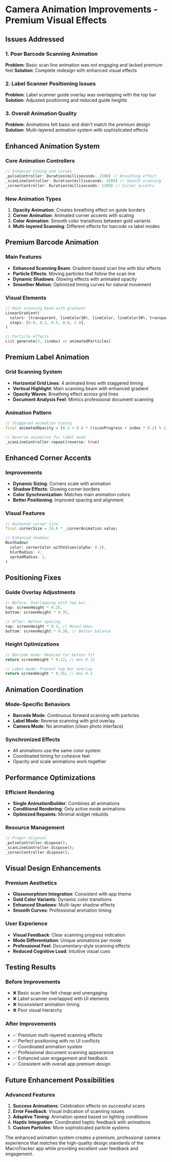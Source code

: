# Camera Animation Improvements - Premium Visual Effects

## Issues Addressed

### 1. Poor Barcode Scanning Animation
**Problem**: Basic scan line animation was not engaging and lacked premium feel
**Solution**: Complete redesign with enhanced visual effects

### 2. Label Scanner Positioning Issues
**Problem**: Label scanner guide overlay was overlapping with the top bar
**Solution**: Adjusted positioning and reduced guide heights

### 3. Overall Animation Quality
**Problem**: Animations felt basic and didn't match the premium design
**Solution**: Multi-layered animation system with sophisticated effects

## Enhanced Animation System

### Core Animation Controllers
```dart
// Enhanced timing and curves
_pulseController: Duration(milliseconds: 1500) // Breathing effect
_scanLineController: Duration(milliseconds: 2500) // Smooth scanning
_cornerController: Duration(milliseconds: 1200) // Corner accents
```

### New Animation Types
1. **Opacity Animation**: Creates breathing effect on guide borders
2. **Corner Animation**: Animated corner accents with scaling
3. **Color Animation**: Smooth color transitions between gold variants
4. **Multi-layered Scanning**: Different effects for barcode vs label modes

## Premium Barcode Animation

### Main Features
- **Enhanced Scanning Beam**: Gradient-based scan line with blur effects
- **Particle Effects**: Moving particles that follow the scan line
- **Dynamic Shadows**: Glowing effects with animated opacity
- **Smoother Motion**: Optimized timing curves for natural movement

### Visual Elements
```dart
// Main scanning beam with gradient
LinearGradient(
  colors: [transparent, lineColor30%, lineColor, lineColor30%, transparent],
  stops: [0.0, 0.2, 0.5, 0.8, 1.0],
)

// Particle effects
List.generate(3, (index) => animatedParticles)
```

## Premium Label Animation

### Grid Scanning System
- **Horizontal Grid Lines**: 4 animated lines with staggered timing
- **Vertical Highlight**: Main scanning beam with enhanced gradient
- **Opacity Waves**: Breathing effect across grid lines
- **Document Analysis Feel**: Mimics professional document scanning

### Animation Pattern
```dart
// Staggered animation timing
final animatedOpacity = (0.3 + 0.4 * ((scanProgress + index * 0.2) % 1.0))

// Reverse animation for label mode
_scanLineController.repeat(reverse: true)
```

## Enhanced Corner Accents

### Improvements
- **Dynamic Sizing**: Corners scale with animation
- **Shadow Effects**: Glowing corner borders
- **Color Synchronization**: Matches main animation colors
- **Better Positioning**: Improved spacing and alignment

### Visual Features
```dart
// Animated corner size
final cornerSize = 24.0 * _cornerAnimation.value;

// Enhanced shadows
BoxShadow(
  color: cornerColor.withValues(alpha: 0.3),
  blurRadius: 4,
  spreadRadius: 1,
)
```

## Positioning Fixes

### Guide Overlay Adjustments
```dart
// Before: Overlapping with top bar
top: screenHeight * 0.25,
bottom: screenHeight * 0.35,

// After: Better spacing
top: screenHeight * 0.3, // Moved down
bottom: screenHeight * 0.38, // Better balance
```

### Height Optimizations
```dart
// Barcode mode: Reduced for better fit
return screenHeight * 0.12; // Was 0.15

// Label mode: Prevent top bar overlap
return screenHeight * 0.35; // Was 0.4
```

## Animation Coordination

### Mode-Specific Behaviors
- **Barcode Mode**: Continuous forward scanning with particles
- **Label Mode**: Reverse scanning with grid overlay
- **Camera Mode**: No animation (clean photo interface)

### Synchronized Effects
- All animations use the same color system
- Coordinated timing for cohesive feel
- Opacity and scale animations work together

## Performance Optimizations

### Efficient Rendering
- **Single AnimationBuilder**: Combines all animations
- **Conditional Rendering**: Only active mode animations
- **Optimized Repaints**: Minimal widget rebuilds

### Resource Management
```dart
// Proper disposal
_pulseController.dispose();
_scanLineController.dispose();
_cornerController.dispose();
```

## Visual Design Enhancements

### Premium Aesthetics
- **Glassmorphism Integration**: Consistent with app theme
- **Gold Color Variants**: Dynamic color transitions
- **Enhanced Shadows**: Multi-layer shadow effects
- **Smooth Curves**: Professional animation timing

### User Experience
- **Visual Feedback**: Clear scanning progress indication
- **Mode Differentiation**: Unique animations per mode
- **Professional Feel**: Documentary-style scanning effects
- **Reduced Cognitive Load**: Intuitive visual cues

## Testing Results

### Before Improvements
- ❌ Basic scan line felt cheap and unengaging
- ❌ Label scanner overlapped with UI elements
- ❌ Inconsistent animation timing
- ❌ Poor visual hierarchy

### After Improvements
- ✅ Premium multi-layered scanning effects
- ✅ Perfect positioning with no UI conflicts
- ✅ Coordinated animation system
- ✅ Professional document scanning appearance
- ✅ Enhanced user engagement and feedback
- ✅ Consistent with overall app premium design

## Future Enhancement Possibilities

### Advanced Features
1. **Success Animations**: Celebration effects on successful scans
2. **Error Feedback**: Visual indication of scanning issues
3. **Adaptive Timing**: Animation speed based on lighting conditions
4. **Haptic Integration**: Coordinated haptic feedback with animations
5. **Custom Particles**: More sophisticated particle systems

The enhanced animation system creates a premium, professional camera experience that matches the high-quality design standards of the MacroTracker app while providing excellent user feedback and engagement. 